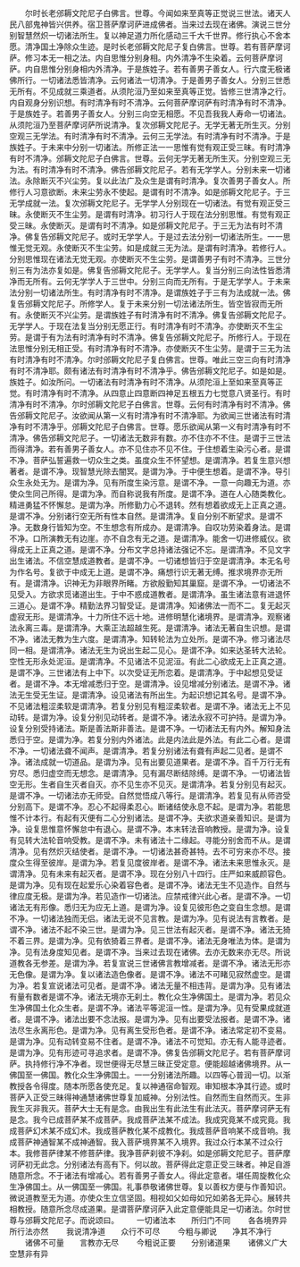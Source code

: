 <!-- { "loadSidebar": true } -->
　　尔时长老邠耨文陀尼子白佛言。世尊。今闻如来至真等正觉说三世法。诸天人民八部鬼神皆兴供养。宿卫菩萨摩诃萨进成佛者。当来过去现在诸佛。演说三世分别智慧然炽一切诸法所生。复以神足道力所化感动三千大千世界。修行执心不舍本愿。清净国土净除众生迹。是时长老邠耨文陀尼子复白佛言。世尊。若有菩萨摩诃萨。修习本无一相之法。内自思惟分别身相。内外清净不生染着。云何菩萨摩诃萨。内自思惟分别身相内外清净。于是族姓子。若有善男子善女人。行六度无极诸佛所行。一切诸法悉皆清净。云何诸法一切清净。于是善男子善女人。分别三世悉无所有。不见成就三乘道者。从须陀洹乃至如来至真等正觉。皆修三世清净之行。内自观身分别识想。有时清净有时不清净。云何菩萨摩诃萨有时清净有时不清净。于是族姓子。若善男子善女人。分别三向空无相愿。不见吾我我人寿命一切诸法。从须陀洹乃至菩萨摩诃萨所说清净。复次邠耨文陀尼子。无学无著无所生灭。分别空观三无学法。有时清净有时不清净。云何三无学法。有时清净有时不清净。于是族姓子。于未来中分别一切诸法。所修正法一一思惟有觉有观正受三昧。有时清净有时不清净。邠耨文陀尼子白佛言。世尊。云何无学无著无所生灭。分别空观三无为法。有时清净有时不清净。佛告邠耨文陀尼子。若有无学学人。分别未来一切诸法。永除断灭不兴尘劳。复以此法广及众生是谓有时清净。复次善男子善女人。所修行人习意欲断。未来尘劳永不使起。是谓有时不清净。如是邠耨文陀尼子。于三无学成就一法。复次邠耨文陀尼子。无学学人分别现在一切诸法。有觉有观正受三昧。永使断灭不生尘劳。是谓有时清净。初习行人于现在法分别思惟。有觉有观正受三昧。永使断灭。是谓有时不清净。如是邠耨文陀尼子。于三无为法有时不清净。佛复告邠耨文陀尼子。或时无学学人。于是过去法分别一切诸法所生。一一思惟无觉无观。永使断灭不生尘劳。如是成就三无为法。是谓有时清净。若修行人。分别思惟现在诸法无觉无观。亦使断灭不生尘劳。是谓善男子有时不清净。三世分别三有为法亦复如是。佛复告邠耨文陀尼子。无学学人。复当分别三向法性皆悉清净而无所有。云何无学学人于三世中。分别三向而无所有。于是无学学人。于未来法分别一切诸法所生。有时清净有时不清净。是谓族姓子于三有为法成就一法。佛复告邠耨文陀尼子。所修学人。复于未来分别一切法诸法所生。皆空皆寂而无所有。永使断灭不兴尘劳。是谓族姓子有时清净有时不清净。佛复告邠耨文陀尼子。无学学人。于现在法复当分别无愿正行。有时清净有时不清净。亦使断灭不生尘劳。是谓于有为法有时清净有时不清净。佛复告邠耨文陀尼子。所修行人。于现在法思惟分别无相正受。有时清净有时不清净。亦使断灭不生尘劳。是谓于三无为法有时清净有时不清净。尔时邠耨文陀尼子复白佛言。世尊。唯此三空三向有时清净有时不清净耶。颇有诸法有时清净有时不清净乎。佛告邠耨文陀尼子。如是如是。族姓子。如汝所问。一切诸法有时清净有时不清净。从须陀洹上至如来至真等正觉。有时清净有时不清净。从四意止四意断四神足五根五力七觉意八贤圣行。有时清净有时不清净。尔时邠耨文陀尼子白佛言。世尊。云何有时清净有时不清净。佛告邠耨文陀尼子。汝欲闻从第一义有时清净有时不清净耶。为欲闻三世诸法有时清净有时不清净乎。邠耨文陀尼子白佛言。世尊。愿乐欲闻从第一义有时清净有时不清净。佛告邠耨文陀尼子。一切诸法无数非有数。亦不住亦不不住。是谓于三世法而得清净。若有善男子善女人。亦不见住亦不见不住。于住想着生染污心者。是谓不净。菩萨弘誓遍救一切众生之类。虽度众生不怀望想。是谓清净。若复生意兴想著者。是谓不净。现智慧光除去闇冥。是谓为净。于中便生想着。是谓不净。导引众生永处无为。是谓为净。见有所度生染污意。是谓不净。一意一向趣无为道。亦使众生同己所得。是谓为净。而自称说我有所度。是谓不净。道在人心随类教化。精进勇猛不怀懈怠。是谓为净。所修勤力心不退转。然有想着欲成无上正真之道。是谓不净。分别诸行空无所有性本自然。是谓清净。复自分别不断望求。是谓不净。无数身行皆知为空。不生想念有所成办。是谓清净。自叹功劳染着身法。是谓不净。口所演教无有边崖。亦不自念有无之道。是谓清净。能舍一切进修威仪。欲得成无上正真之道。是谓不净。分布文字总持诸法强记不忘。是谓清净。不见文字出生诸法。不信空慧成道教者。是谓不净。一切诸想皆归于空是谓清净。本无名号为作名号。复欲于中成无上道。是谓不净。痛想行识无著无缚。推求境界亦无所有。是谓清净。识神无为非眼界所睹。方欲殷勤知其巢窟。是谓不净。一切诸法不见受入。方欲求觅诸道出生。于中不惑成道教者。是谓清净。虽生诸法意有进退怀三道心。是谓不净。精勤法界习智受证。是谓清净。知诸佛法一而不二。复无起灭虚寂无形。是谓清净。十力所住不远十地。进修明慧化诸境界。是谓清净。观察诸法永离三毒。是谓清净。大乘正法超越生死。是谓清净。诸法无著自生识想。是谓不净。诸法无教为生六度。是谓清净。知转轮法为立处所。是谓不净。修习诸法尽同一相。是谓清净。诸法无生为说出生起二见心。是谓不净。如来达圣转大法轮。空性无形永处泥洹。是谓清净。不见诸法不见泥洹。有此二心欲成无上正真之道。是谓不净。三世诸法有上中下。以次受证无所恋着。是谓清净。于中起想见受证者。是谓不净。本无增减悉归于空。是谓清净。设见增减分别诸法。是谓不净。诸法无生受无生证。是谓清净。设见诸法有所出生。为起识想记其名号。是谓不净。不见诸法粗涩柔软是谓清净。若复分别见有粗涩柔软者。是谓不净。诸法无上不见动转。是谓为净。设复分别见动转者。是谓不净。诸法永寂不可护持。是谓为净。设复分别受持诸法。斯是善法斯非善法。是谓不净。一切诸法无有内外。解知身法悉归于空。是谓为净。若复分别内外诸法。此是内法此是外法。有此二心者。是谓不净。一切诸法聋不闻声。是谓清净。若复分别诸法有聋有声起二见者。是谓不净。诸法成就一切道品。是谓为净。见有出要见道果者。是谓不净。百千万行无有穷尽。悉归虚空而无想念。是谓清净。见有漏尽断结除缚。是谓不净。一切诸法皆空无形。生者自生灭者自灭。亦不见生亦不见灭。是谓清净。若复分别见有起灭。是谓不净。一切诸法亦无师受。自然觉悟成八等行。是谓清净。若复见有从师咨受分别高下。是谓不净。忍心不起得柔忍心。断诸结使永息不起。是谓为净。若能思惟不计本行。有起有灭便有二心分别诸法。是谓不净。夫欲求道亲善知识。是谓为净。设复思惟意怀懈怠中有退心。是谓不净。本末转法音响教授。是谓为净。设复有见转大法轮音响受教。是谓不净。未有诸法十二缘起。寻能分别舍而不从。是谓清净。见有然炽灭结使者。是谓不净。一切诸法甚奇甚特。去不可穷来亦不尽。接度众生得至彼岸。是谓为净。若复见度彼岸者。是谓不净。诸法未来思惟永灭。是谓清净。见有未来有起灭者。是谓不净。现在分别八十四行。庄严如来威颜容色。是谓为净。见有现在起爱乐心染着容色者。是谓不净。诸法无生不见造作。自然与律应度无极。是谓为净。若见造作一切诸法。应禁戒律兴此心者。是谓不净。一切诸法无有形像。悉归无为应无上道。是谓为净。设复见彼形色之变自生念想。是谓不净。一切诸法独而无侣。诸法无说不见言教。是谓为净。见有说法有言教者。是谓不净。诸法不起不染三世。是谓为净。见三世法有起灭者。是谓不净。诸法无猗不着三界。是谓为净。见有依猗着三界者。是谓不净。诸法无身唯法为体。是谓为净。见有法身度知见者。是谓不净。当来过去现在诸佛。去亦无数来亦无尽。所说道教各无参差。是谓为净。若复宣说三世诸佛言教增减者。是谓不净。诸法无形亦无色像。是谓为净。复以诸法造色像者。是谓不净。诸法不可睹见寂然虚空。是谓为净。若复宣说诸法可见者。是谓不净。诸法无量不相违背。是谓为净。见有诸法有量有数者是谓不净。诸法无境亦无刹土。教化众生净佛国土。是谓为净。若见众生净佛国土化众生者。是谓不净。诸法平等泥洹一性。是谓为净。见有受果成就道者。是谓不净。诸法出要不念法报。是谓为净。见有出要受法报者。是谓不净。诸法尽生永离形色。是谓为净。见有离生受形色者。是谓不净。诸法常定初不变易。是谓为净。见有动转变易不住者。是谓不净。诸法不可觉知。亦无有人能寻迹者。是谓为净。见有形迹可寻追求者。是谓不净。佛复告邠耨文陀尼子。若有菩萨摩诃萨。执持修行净不净者。现世便得无尽慧三昧正受定意。便能超越诸佛境界。从一佛国至一佛国。教化众生净佛国土。一一分别诸法所趣。以四等心普润一切。以渐教授各令得度。随本所愿各使充足。复以神通宿命智观。审知根本净其行迹。或时菩萨入正受三昧得神通慧诸佛世尊复加威神。分别法性。自然而生自然而灭。生非我生灭非我灭。菩萨大士无有是念。由我出生有此法生有此法灭。菩萨摩诃萨无有是念。我今已成菩萨某不成菩萨。我成菩萨法某不成法。我成究竟某不成究竟。我成菩萨幻术某不成幻术。我成菩萨教化某不成教化。我成菩萨音响某不成音响。我成菩萨神通智某不成神通智。我入菩萨境界某不入境界。我过众行本某不过众行本。我修菩萨律某不修菩萨律。我净菩萨刹彼不净刹。如是邠耨文陀尼子。菩萨摩诃萨初无此念。分别诸法有高有下。何以故。菩萨得此定意正受三昧者。神足自游随意所念。不于诸法有增减心。若有善男子善女人。得此定意者。堪任周旋教化众生净佛国土。从一佛国至一佛国。礼事恭敬诸佛世尊。复以善权方便与作善知识。微说道教至无为道。亦使众生立信坚固。相视如父如母如兄如弟各无异心。展转共相教授。随意所念尽成道果。是谓菩萨摩诃萨入此定意便能具足一切诸法。尔时世尊与邠耨文陀尼子。而说颂曰。
　　一切诸法本　　所归门不同
　　各各境界异　　所行法亦然
　　我说清净道　　众行不可尽
　　今粗与卿说　　净其不净行
　　诸佛不可量　　言教亦无尽
　　今粗说正要　　分别诸道果
　　诸佛义广大　　空慧非有异
